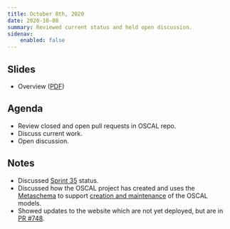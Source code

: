```yaml
---
title: October 8th, 2020
date: 2020-10-08
summary: Reviewed current status and held open discussion.
sidenav:
    enabled: false
---
```


## Slides

- Overview ([PDF](../slides-2020-10-08.pdf))

## Agenda

- Review closed and open pull requests in OSCAL repo.
- Discuss current work.
- Open discussion.

## Notes

- Discussed [Sprint 35](https://github.com/usnistgov/OSCAL/projects/34) status.
- Discussed how the OSCAL project has created and uses the [Metaschema](https://pages.nist.gov/metaschema/) to support [creation and maintenance](https://pages.nist.gov/OSCAL/documentation/schema/model-concepts/#modeling-approach) of the OSCAL models.
- Showed updates to the website which are not yet deployed, but are in [PR #748](https://github.com/usnistgov/OSCAL/pull/748).

